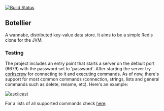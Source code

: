 [![Build Status](https://travis-ci.org/danielrs/botellier.svg?branch=master)](https://travis-ci.org/danielrs/botellier)

## Botellier

A wannabe, distributed key-value data store. It aims to be a simple Redis clone for the JVM.

### Testing

The project includes an entry point that starts a server on the default port (6679) with the
password set to 'password'. After starting the server try [corkscrew](https://github.com/danielrs/corkscrew) for
connecting to it and executing commands. As of now, there's support for most common commands (connection, strings, lists
and general commands such as delete, rename, etc). Here's an example:

[![asciicast](https://asciinema.org/a/b5yhrwnsu8v4rkna08yoa3wre.png)](https://asciinema.org/a/b5yhrwnsu8v4rkna08yoa3wre)

For a lists of all supported commands check [here](https://github.com/danielrs/botellier/blob/master/src/main/kotlin/org/botellier/command/commands.kt).
